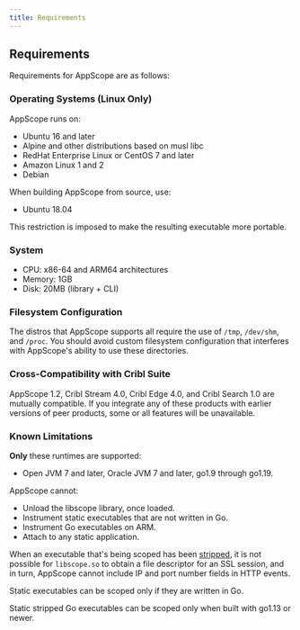 ```yaml
---
title: Requirements
---
```


## Requirements

Requirements for AppScope are as follows:

### Operating Systems (Linux Only)

AppScope runs on:

- Ubuntu 16 and later
- Alpine and other distributions based on musl libc
- RedHat Enterprise Linux or CentOS 7 and later
- Amazon Linux 1 and 2
- Debian

When building AppScope from source, use:

- Ubuntu 18.04

This restriction is imposed to make the resulting executable more portable.

### System

- CPU: x86-64 and ARM64 architectures
- Memory: 1GB
- Disk: 20MB (library + CLI)

### Filesystem Configuration

The distros that AppScope supports all require the use of `/tmp`, `/dev/shm`, and `/proc`. You should avoid custom filesystem configuration that interferes with AppScope's ability to use these directories.

### Cross-Compatibility with Cribl Suite

AppScope 1.2, Cribl Stream 4.0, Cribl Edge 4.0, and Cribl Search 1.0 are mutually compatible. If you integrate any of these products with earlier versions of peer products, some or all features will be unavailable.

### Known Limitations

**Only** these runtimes are supported: 

- Open JVM 7 and later, Oracle JVM 7 and later, go1.9 through go1.19.

AppScope cannot:

- Unload the libscope library, once loaded.
- Instrument static executables that are not written in Go.
- Instrument Go executables on ARM.
- Attach to any static application.

When an executable that's being scoped has been [stripped](https://en.wikipedia.org/wiki/Strip_(Unix)), it is not possible for `libscope.so` to obtain a file descriptor for an SSL session, and in turn, AppScope cannot include IP and port number fields in HTTP events.

Static executables can be scoped only if they are written in Go.

Static stripped Go executables can be scoped only when built with go1.13 or newer.
